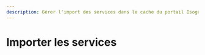```yaml
---
description: Gérer l'import des services dans le cache du portail Isogeo
---
```

# Importer les services